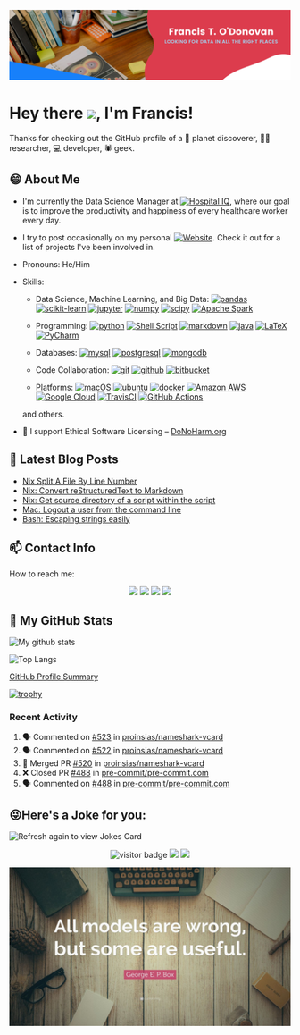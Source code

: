 ![Banner](images/banner.png)

# Hey there <img src="https://media.giphy.com/media/hvRJCLFzcasrR4ia7z/giphy.gif" width="25px">, I'm Francis!

Thanks for checking out the GitHub profile of a 🔭 planet discoverer,
👨‍🔬 researcher, 💻 developer, 🕷️ geek.

## 😄 About Me

- I'm currently the Data Science Manager at
  <a href="https://www.hospiq.com"><img src="https://www.hospiq.com/wp-content/uploads/2020/03/HospitalIQ-LOGO-small.png" alt="Hospital IQ" width="100"/></a>,
  where our goal is to improve the productivity and happiness of every healthcare worker every day.

- I try to post occasionally on my personal [![Website](https://img.shields.io/badge/Website-3b5998?style=flat-square&logo=google-chrome&logoColor=white)](https://proinsias.github.io/).
  Check it out for a list of projects I've been involved in. 

- Pronouns: He/Him

- Skills:
    - Data Science, Machine Learning, and Big Data:
    <a href="https://pandas.pydata.org/"><img alt="pandas" src="https://img.shields.io/badge/pandas-150458?logo=pandas&logoColor=white&style=ShieldStyle"/></a>
    <a href="https://scikit-learn.org/stable/index.html"><img alt="scikit-learn" src="https://img.shields.io/badge/scikit%20learn-F7931E?logo=scikit-learn&logoColor=white&style=ShieldStyle"/></a>
    <a href="https://jupyter.org/"><img alt="jupyter" src="https://img.shields.io/badge/jupyter-%23F37626?logo=scikit-learn&logoColor=white&style=ShieldStyle"/></a>
    <a href="https://numpy.org/"><img alt="numpy" src="https://img.shields.io/badge/numpy-%23013243?logo=numpy&logoColor=white&style=ShieldStyle"/></a>
    <a href="https://www.scipy.org/"><img alt="scipy" src="https://img.shields.io/badge/scipy-8CAAE6?logo=scipy&logoColor=white&style=ShieldStyle"/></a>
    <a href="https://spark.apache.org/"><img alt="Apache Spark" src="https://img.shields.io/badge/Apache%20Spark-E25A1C?logo=apache%20spark&logoColor=white&style=ShieldStyle"/></a>
    - Programming:
    <a href="https://www.python.org/"><img alt="python" src="https://img.shields.io/badge/python-3776AB?logo=python&logoColor=white&style=ShieldStyle"/></a>
    <a href="https://www.gnu.org/software/bash/"><img alt="Shell Script" src="https://img.shields.io/badge/shell_script-%23121011?style=ShieldStyle&logo=gnu-bash&logoColor=white"/></a>
    <a href="https://www.markdownguide.org/"><img alt="markdown" src="https://img.shields.io/badge/markdown-%23000000?logo=markdown&logoColor=white&style=ShieldStyle"/></a>
    <a href="https://www.java.com/en/"><img alt="java" src="https://img.shields.io/badge/java-%23ED8B00?logo=java&logoColor=white&style=ShieldStyle"/></a>
    <a href="https://www.latex-project.org/"><img alt="LaTeX" src="https://img.shields.io/badge/latex-%23008080?logo=LaTeX&logoColor=white&style=ShieldStyle"/></a>
    <a href="https://www.jetbrains.com/pycharm/"><img alt="PyCharm" src="https://img.shields.io/badge/PyCharm-000000?logo=PyCharm&logoColor=white&style=ShieldStyle"/></a>

    - Databases:
    <a href="https://www.mysql.com/"><img alt="mysql" src="https://img.shields.io/badge/mysql-%2300f?logo=mysql&logoColor=white&style=ShieldStyle"/></a>
    <a href="https://www.postgresql.org/"><img alt="postgresql" src="https://img.shields.io/badge/postgres-%23316192?logo=postgresql&logoColor=white&style=ShieldStyle"/></a>
    <a href="https://www.mongodb.com/"><img alt="mongodb" src="https://img.shields.io/badge/mongodb-%234ea94b?logo=mongodb&logoColor=white&style=ShieldStyle"/></a>
    - Code Collaboration:
    <a href="https://git-scm.com/"><img alt="git" src="https://img.shields.io/badge/git-F05032?logo=git&logoColor=white&style=ShieldStyle"/></a>
    <a href="https://www.github.com/"><img alt="github" src="https://img.shields.io/badge/github-%23121011?logo=github&logoColor=white&style=ShieldStyle"/></a>
    <a href="https://www.bitbucket.com/"><img alt="bitbucket" src="https://img.shields.io/badge/bitbucket-%230047B3?logo=bitbucket&logoColor=white&style=ShieldStyle"/></a>
    - Platforms:
    <a href="https://www.apple.com/"><img alt="macOS" src="https://img.shields.io/badge/macOS-000000?logo=macOS&logoColor=white&style=ShieldStyle"/></a>
    <a href="https://ubuntu.com/"><img alt="ubuntu" src="https://img.shields.io/badge/ubuntu-E95420?logo=ubuntu&logoColor=white&style=ShieldStyle"/></a>
    <a href="https://www.docker.com/"><img alt="docker" src="https://img.shields.io/badge/docker-2496ED?logo=docker&logoColor=white&style=ShieldStyle"/></a>
    <a href="https://aws.amazon.com/"><img alt="Amazon AWS" src="https://img.shields.io/badge/Amazon%20AWS-232F3E?logo=Amazon%20AWS&logoColor=white&style=ShieldStyle"/></a>
    <a href="https://cloud.google.com/"><img alt="Google Cloud" src="https://img.shields.io/badge/Google%20Cloud-4285F4?logo=Google%20Cloud&logoColor=white&style=ShieldStyle"/></a>
    <a href="https://travis-ci.com/"><img alt="TravisCI" src="https://img.shields.io/badge/Travis%20CI-%232B2F33?logo=Travis%20CI&logoColor=white&style=ShieldStyle"/></a>
    <a href="https://github.com/features/actions/"><img alt="GitHub Actions" src="https://img.shields.io/badge/GitHub%20Actions-%232671E5?logo=GitHub%20Actions&logoColor=white&style=ShieldStyle"/></a>

    and others.

- 🧬 I support Ethical Software Licensing – [DoNoHarm.org](https://firstdonoharm.dev/)

## 📝 Latest Blog Posts

<!-- BLOG-POST-LIST:START -->
- [Nix Split A File By Line Number](https://proinsias.github.io/nix-split-a-file-by-line-number/)
- [Nix: Convert reStructuredText to Markdown](https://proinsias.github.io/til/nix-convert-restructuredtext-to-markdown/)
- [Nix: Get source directory of a script within the script](https://proinsias.github.io/til/nix-get-source-directory-of-a-script-within-the-script/)
- [Mac: Logout a user from the command line](https://proinsias.github.io/til/mac-logout-a-user-from-the-command-line/)
- [Bash: Escaping strings easily](https://proinsias.github.io/til/bash-escaping-strings-easily/)
<!-- BLOG-POST-LIST:END -->

## 📫 Contact Info

How to reach me:

<p align='center'>
<a href="https://mailhide.io/e/fTv414zF/"><img src="https://img.shields.io/badge/reveal%20email-2a8?style=for-the-badge&logo=gmail&logoColor=white"></a>
<a href="https://keybase.io/proinsias/"><img src="https://img.shields.io/badge/keybase-33A0FF?logo=keybase&logoColor=white&style=for-the-badge"></a>
<a href="https://www.linkedin.com/in/francistodonovan/"><img src="https://img.shields.io/badge/linkedin-0077B5?logo=linkedin&logoColor=white&style=for-the-badge"></a>
<a href="https://twitter.com/francisodonovan"><img height="30" src="https://img.shields.io/badge/Twitter-1DA1F2?logo=twitter&logoColor=white&style=for-the-badge"></a>
</p>

<!--
Kaggle
Medium
Stackoverflow: https://stackoverflow.com/users/1257318/proinsias/
Others?
-->

## 📑 My GitHub Stats

![My github stats](https://github-readme-stats.vercel.app/api?username=proinsias&count_private=true&show_icons=true)

![Top Langs](https://github-readme-stats.vercel.app/api/top-langs/?username=proinsias)

[GitHub Profile Summary](https://profile-summary-for-github.com/user/proinsias)

[![trophy](https://github-profile-trophy.vercel.app/?username=proinsias)](https://github.com/ryo-ma/github-profile-trophy)

### Recent Activity

<!--START_SECTION:activity-->
1. 🗣 Commented on [#523](https://github.com/proinsias/nameshark-vcard/issues/523) in [proinsias/nameshark-vcard](https://github.com/proinsias/nameshark-vcard)
2. 🗣 Commented on [#522](https://github.com/proinsias/nameshark-vcard/issues/522) in [proinsias/nameshark-vcard](https://github.com/proinsias/nameshark-vcard)
3. 🎉 Merged PR [#520](https://github.com/proinsias/nameshark-vcard/pull/520) in [proinsias/nameshark-vcard](https://github.com/proinsias/nameshark-vcard)
4. ❌ Closed PR [#488](https://github.com/pre-commit/pre-commit.com/pull/488) in [pre-commit/pre-commit.com](https://github.com/pre-commit/pre-commit.com)
5. 🗣 Commented on [#488](https://github.com/pre-commit/pre-commit.com/issues/488) in [pre-commit/pre-commit.com](https://github.com/pre-commit/pre-commit.com)
<!--END_SECTION:activity-->

## 😜Here's a Joke for you:
<img src="https://readme-jokes.vercel.app/api" alt="Refresh again to view Jokes Card" />

<!--
FIXME:

GT OF
https://giphy.com/gifs/DataCamp-data-science-datacamp-7c8QeB0VMddFOuu4iR
https://giphy.com/gifs/web-shittyreactiongifs-4FQMuOKR6zQRO
https://giphy.com/gifs/DataCamp-machine-learning-ml-datacamp-gutZ5Pm6Xl62eIf5RZ

https://github.com/SP-XD/SP-XD/raw/main/images/dev-working.gif?raw=true
-->

<p align="center">
<img src="https://visitor-badge.glitch.me/badge?page_id=proinsias.proinsias" alt="visitor badge"/>
<img src="https://github.com/proinsias/proinsias/workflows/Add%20Latest%20Blog%20Posts/badge.svg"/>
<img src="https://github.com/proinsias/proinsias/workflows/Add%20Recent%20Github%20Activity/badge.svg"/>
<!-- <img src="https://gpvc.arturio.dev/proinsias" alt="profile views"> -->
</p>

<img src="images/allmodelsarewrong.jpg" alt="All Models are Wrong"/>
